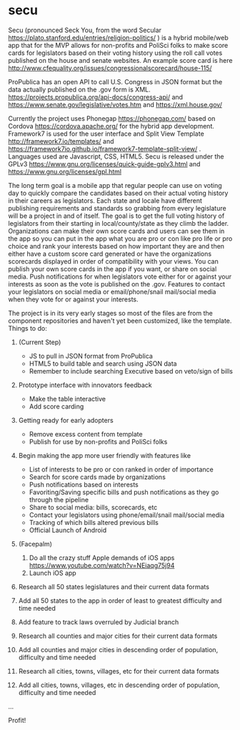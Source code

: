 # secu
Secu (pronounced Seck You, from the word Secular https://plato.stanford.edu/entries/religion-politics/ ) is a hybrid mobile/web app that for the MVP allows for non-profits and PoliSci folks to make score cards for legislators based on their voting history using the roll call votes published on the house and senate websites. An example score card is here http://www.cfequality.org/issues/congressionalscorecard/house-115/ 

ProPublica has an open API to call U.S. Congress in JSON format but the data actually published on the .gov form is XML. https://projects.propublica.org/api-docs/congress-api/ and https://www.senate.gov/legislative/votes.htm and https://xml.house.gov/

Currently the project uses Phonegap https://phonegap.com/ based on Cordova https://cordova.apache.org/ for the hybrid app development. Framework7 is used for the user interface and Split View Template http://framework7.io/templates/ and https://framework7io.github.io/framework7-template-split-view/ . Languages used are Javascript, CSS, HTML5. Secu is released under the GPLv3 https://www.gnu.org/licenses/quick-guide-gplv3.html and https://www.gnu.org/licenses/gpl.html 

The long term goal is a mobile app that regular people can use on voting day to quickly compare the candidates based on their actual voting history in their careers as legislators. Each state and locale have different publishing requirements and standards so grabbing from every legislature will be a project in and of itself. The goal is to get the full voting history of legislators from their starting in local/county/state as they climb the ladder. Organizations can make their own score cards and users can see them in the app so you can put in the app what you are pro or con like pro life or pro choice and rank your interests based on how important they are and then either have a custom score card generated or have the organizations scorecards displayed in order of compatibility with your views. You can publish your own score cards in the app if you want, or share on social media. Push notifications for when legislators vote either for or against your interests as soon as the vote is published on the .gov. Features to contact your legislators on social media or email/phone/snail mail/social media when they vote for or against your interests.

The project is in its very early stages so most of the files are from the component repositories and haven't yet been customized, like the template. Things to do:

1. (Current Step)
	* JS to pull in JSON format from ProPublica
	* HTML5 to build table and search using JSON data
	* Remember to include searching Executive based on veto/sign of bills

1. Prototype interface with innovators feedback
	* Make the table interactive 
	* Add score carding

1. Getting ready for early adopters
	* Remove excess content from template 
	* Publish for use by non-profits and PoliSci folks

1. Begin making the app more user friendly with features like
	* List of interests to be pro or con ranked in order of importance
	* Search for score cards made by organizations
	* Push notifications based on interests
	* Favoriting/Saving specific bills and push notifications as they go through the pipeline
	* Share to social media: bills, scorecards, etc
	* Contact your legislators using phone/email/snail mail/social media
	* Tracking of which bills altered previous bills
	* Official Launch of Android

1. (Facepalm)
	1. Do all the crazy stuff Apple demands of iOS apps https://www.youtube.com/watch?v=NEiaqg75j94 
	1. Launch iOS app

1. Research all 50 states legislatures and their current data formats

1. Add all 50 states to the app in order of least to greatest difficulty and time needed

1. Add feature to track laws overruled by Judicial branch

1. Research all counties and major cities for their current data formats

1. Add all counties and major cities in descending order of population, difficulty and time needed

1. Research all cities, towns, villages, etc for their current data formats

1. Add all cities, towns, villages, etc in descending order of population, difficulty and time needed

...

Profit!